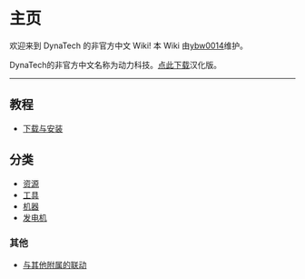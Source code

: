 # 主页

欢迎来到 DynaTech 的非官方中文 Wiki! 本 Wiki 由[ybw0014](https://github.com/ybw0014)维护。

DynaTech的非官方中文名称为动力科技。[点此下载](./Install)汉化版。

----

## 教程

- [下载与安装](./Install)

## 分类

- [资源](./Resources)
- [工具](./Tools)
- [机器](./Machines)
- [发电机](./Generators)

### 其他

- [与其他附属的联动](./Integrations)
